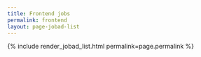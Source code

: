 ```yaml
---
title: Frontend jobs
permalink: frontend
layout: page-jobad-list
---
```

{% include render_jobad_list.html permalink=page.permalink %}
